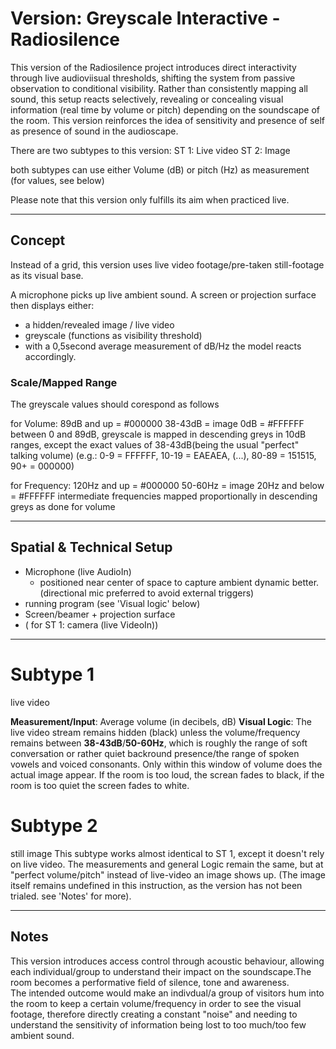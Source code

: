 # Version: Greyscale Interactive - Radiosilence
This version of the Radiosilence project introduces direct interactivity through live audioviisual thresholds, shifting the system from passive observation to conditional visibility.
Rather than consistently mapping all sound, this setup reacts selectively, revealing or concealing visual information (real time by volume or pitch) depending on the soundscape of the room.
This version reinforces the idea of sensitivity and presence of self as presence of sound in the audioscape. 

There are two subtypes to this version: 
ST 1: Live video 
ST 2: Image 

both subtypes can use either Volume (dB) or pitch (Hz) as measurement (for values, see below)

Please note that this version only fulfills its aim when practiced live. 

---

## Concept 

Instead of a grid, this version uses live video footage/pre-taken still-footage as its visual base.

A microphone picks up live ambient sound. A screen or projection surface then displays either:
- a hidden/revealed image / live video
- greyscale (functions as visibility threshold)
- with a 0,5second average measurement of dB/Hz the model reacts accordingly. 

### Scale/Mapped Range

The greyscale values should corespond as follows

for Volume: 
89dB and up = #000000
38-43dB = image
0dB = #FFFFFF 
between 0 and 89dB, greyscale is mapped in descending greys in 10dB ranges, except the exact values of 38-43dB(being the usual "perfect" talking volume) (e.g.: 0-9 = FFFFFF, 10-19 = EAEAEA, (...), 80-89 = 151515, 90+ = 000000)

for Frequency: 
120Hz and up = #000000
50-60Hz = image
20Hz and below = #FFFFFF
intermediate frequencies mapped proportionally in descending greys as done for volume 

---
## Spatial & Technical Setup

- Microphone (live AudioIn)
  - positioned near center of space to capture ambient dynamic better. (directional mic preferred to avoid external triggers)
- running program (see 'Visual logic' below)
- Screen/beamer + projection surface
- ( for ST 1: camera (live VideoIn))

---

# Subtype 1 
live video

**Measurement/Input**: Average volume (in decibels, dB)
**Visual Logic**: 
The live video stream remains hidden (black) unless the volume/frequency remains between **38-43dB**/**50-60Hz**, which is roughly the range of soft conversation or rather quiet backround presence/the range of spoken vowels and voiced consonants.
Only within this window of volume does the actual image appear. If the room is too loud, the screan fades to black, if the room is too quiet the screen fades to white.

# Subtype 2 
still image
This subtype works almost identical to ST 1, except it doesn't rely on live video. The measurements and general Logic remain the same, but at "perfect volume/pitch" instead of live-video an image shows up. (The image itself remains undefined in this instruction, as the version has not been trialed. see 'Notes' for more). 

---

## Notes
This version introduces access control through acoustic behaviour, allowing each individual/group to understand their impact on the soundscape.The room becomes a performative field of silence, tone and awareness.  
The intended outcome would make an indivdual/a group of visitors hum into the room to keep a certain volume/frequency in order to see the visual footage, therefore directly creating a constant "noise" and needing to understand the sensitivity of information being lost to too much/too few ambient sound. 
  
